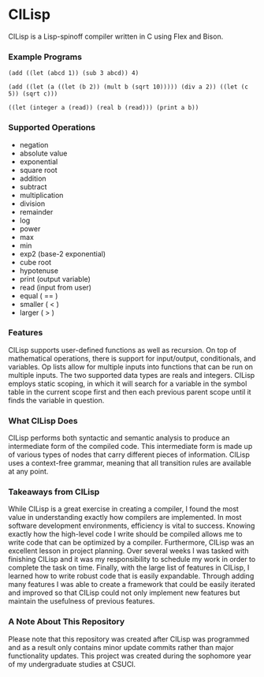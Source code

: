 # CILisp
CILisp is a Lisp-spinoff compiler written in C using Flex and Bison.

### Example Programs
```
(add ((let (abcd 1)) (sub 3 abcd)) 4)
```
```
(add ((let (a ((let (b 2)) (mult b (sqrt 10))))) (div a 2)) ((let (c 5)) (sqrt c)))
```
```
((let (integer a (read)) (real b (read))) (print a b))
```

### Supported Operations
  - negation
  - absolute value
  - exponential
  - square root
  - addition
  - subtract
  - multiplication
  - division
  - remainder
  - log
  - power
  - max
  - min
  - exp2 (base-2 exponential)
  - cube root
  - hypotenuse
  - print (output variable)
  - read (input from user)
  - equal ( == )
  - smaller ( < )
  - larger ( > )
  
### Features
CILisp supports user-defined functions as well as recursion. On top of mathematical operations, 
there is support for input/output, conditionals, and variables. Op lists allow for multiple inputs into functions that can be run on multiple inputs. The two supported data types are reals and integers. CILisp employs static scoping, in which it will search for a variable in the symbol table in the current scope first and then each previous parent scope until it finds the variable in question.

### What CILisp Does
CILisp performs both syntactic and semantic analysis to produce an intermediate form of the compiled code. This intermediate
form is made up of various types of nodes that carry different pieces of information. CILisp uses a context-free grammar,
meaning that all transition rules are available at any point.

### Takeaways from CILisp
While CILisp is a great exercise in creating a compiler, I found the most value in understanding exactly how compilers are
implemented. In most software development environments, efficiency is vital to success. Knowing exactly how the high-level code
I write should be compiled allows me to write code that can be optimized by a compiler. Furthermore, CILisp was an excellent
lesson in project planning. Over several weeks I was tasked with finishing CILisp and it was my responsibility
to schedule my work in order to complete the task on time. Finally, with the large list of features in CILisp, I learned how
to write robust code that is easily expandable. Through adding many features I was able to create a framework that could be
easily iterated and improved so that CILisp could not only implement new features but maintain the usefulness of previous features.

### A Note About This Repository
Please note that this repository was created after CILisp was programmed and as a result only contains minor update commits rather than major functionality updates. This project was created during the sophomore year of my undergraduate studies at
CSUCI.
